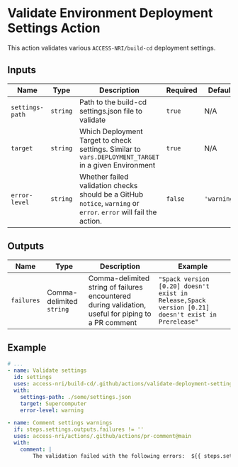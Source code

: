 # Validate Environment Deployment Settings Action

This action validates various `ACCESS-NRI/build-cd` deployment settings.

## Inputs

| Name | Type | Description | Required | Default | Example |
| ---- | ---- | ----------- | -------- | ------- | ------- |
| `settings-path` | `string` | Path to the build-cd settings.json file to validate | `true` | N/A | `'/some/dir/to/settings.json'` |
| `target` | `string` | Which Deployment Target to check settings. Similar to `vars.DEPLOYMENT_TARGET` in a given Environment | `true` | N/A | `'SUPERCOMPUTER'` |
| `error-level` | `string` | Whether failed validation checks should be a GitHub `notice`, `warning` or `error`. `error` will fail the action. | `false` | `'warning'` | `'error'` or `'notice'` |

## Outputs

| Name | Type | Description | Example |
| ---- | ---- | ----------- | ------- |
| `failures` | Comma-delimited `string` | Comma-delimited string of failures encountered during validation, useful for piping to a PR comment | `"Spack version [0.20] doesn't exist in Release,Spack version [0.21] doesn't exist in Prerelease"` |

## Example

```yaml
# ...
- name: Validate settings
  id: settings
  uses: access-nri/build-cd/.github/actions/validate-deployment-settings@main
  with:
    settings-path: ./some/settings.json
    target: Supercomputer
    error-level: warning

- name: Comment settings warnings
  if: steps.settings.outputs.failures != ''
  uses: access-nri/actions/.github/actions/pr-comment@main
  with:
    comment: |
        The validation failed with the following errors:  ${{ steps.settings.outputs.failures }}
```
